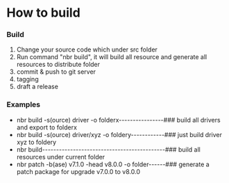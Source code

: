 # How to build
### Build
1. Change your source code which under src folder
2. Run command "nbr build", it will build all resource and generate all resources to distribute folder
3. commit & push to git server
4. tagging
5. draft a release
### Examples
* nbr build -s(ource) driver -o folderx----------------### build all drivers and export to folderx
* nbr build -s(ource) driver/xyz -o foldery------------### just build driver xyz to foldery
* nbr build--------------------------------------------### build all resources under current folder
* nbr patch -b(ase) v7.1.0 -head v8.0.0 -o folder------### generate a patch package for upgrade v7.0.0 to v8.0.0
